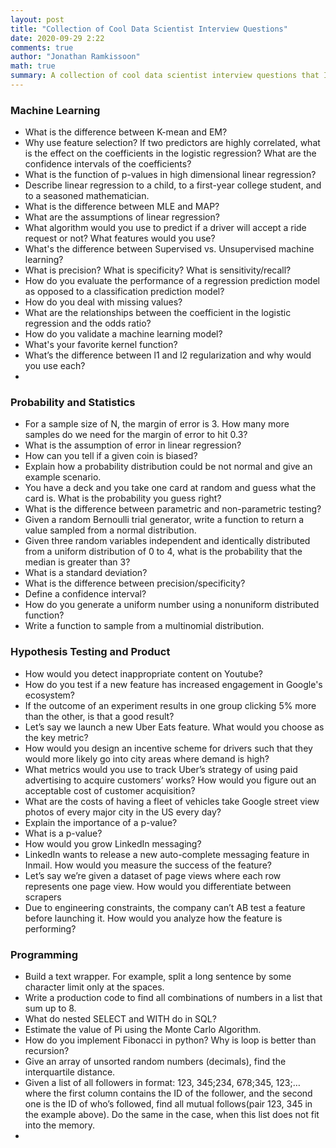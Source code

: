 ```yaml
---
layout: post
title: "Collection of Cool Data Scientist Interview Questions"
date: 2020-09-29 2:22
comments: true
author: "Jonathan Ramkissoon"
math: true
summary: A collection of cool data scientist interview questions that I've come across
---
```



### Machine Learning
- What is the difference between K-mean and EM?
- Why use feature selection? If two predictors are highly correlated, what is the effect on the coefficients in the logistic regression? What are the confidence intervals of the coefficients?
- What is the function of p-values in high dimensional linear regression?
- Describe linear regression to a child, to a first-year college student, and to a seasoned mathematician.
- What is the difference between MLE and MAP?
- What are the assumptions of linear regression?
- What algorithm would you use to predict if a driver will accept a ride request or not? What features would you use?
- What's the difference between Supervised vs. Unsupervised machine learning?
- What is precision? What is specificity? What is sensitivity/recall?
- How do you evaluate the performance of a regression prediction model as opposed to a classification prediction model?
- How do you deal with missing values?
- What are the relationships between the coefficient in the logistic regression and the odds ratio?
- How do you validate a machine learning model?
- What's your favorite kernel function?
- What’s the difference between l1 and l2 regularization and why would you use each?
-


### Probability and Statistics
- For a sample size of N, the margin of error is 3. How many more samples do we need for the margin of error to hit 0.3?
- What is the assumption of error in linear regression?
- How can you tell if a given coin is biased?
- Explain how a probability distribution could be not normal and give an example scenario.
- You have a deck and you take one card at random and guess what the card is. What is the probability you guess right?
- What is the difference between parametric and non-parametric testing?
- Given a random Bernoulli trial generator, write a function to return a value sampled from a normal distribution.
- Given three random variables independent and identically distributed from a uniform distribution of 0 to 4, what is the probability that the median is greater than 3?
- What is a standard deviation?
- What is the difference between precision/specificity?
- Define a confidence interval?
- How do you generate a uniform number using a nonuniform distributed function?
- Write a function to sample from a multinomial distribution.



### Hypothesis Testing and Product
- How would you detect inappropriate content on Youtube?
- How do you test if a new feature has increased engagement in Google's ecosystem?
- If the outcome of an experiment results in one group clicking 5% more than the other, is that a good result?
- Let’s say we launch a new Uber Eats feature. What would you choose as the key metric?
- How would you design an incentive scheme for drivers such that they would more likely go into city areas where demand is high?
- What metrics would you use to track Uber’s strategy of using paid advertising to acquire customers’ works? How would you figure out an acceptable cost of customer acquisition?
- What are the costs of having a fleet of vehicles take Google street view photos of every major city in the US every day?
- Explain the importance of a p-value?
- What is a p-value?
- How would you grow LinkedIn messaging?
- LinkedIn wants to release a new auto-complete messaging feature in Inmail. How would you measure the success of the feature?
- Let’s say we’re given a dataset of page views where each row represents one page view. How would you differentiate between scrapers
- Due to engineering constraints, the company can’t AB test a feature before launching it. How would you analyze how the feature is performing?



### Programming
- Build a text wrapper. For example, split a long sentence by some character limit only at the spaces.
- Write a production code to find all combinations of numbers in a list that sum up to 8.
- What do nested SELECT and WITH do in SQL?
- Estimate the value of Pi using the Monte Carlo Algorithm.
- How do you implement Fibonacci in python? Why is loop is better than recursion?
- Give an array of unsorted random numbers (decimals), find the interquartile distance.
- Given a list of all followers in format: 123, 345;234, 678;345, 123;…where the first column contains the ID of the follower, and the second one is the ID of who’s followed, find all mutual follows(pair 123, 345 in the example above). Do the same in the case, when this list does not fit into the memory.
- 
